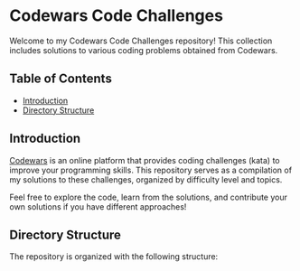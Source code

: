# Codewars Code Challenges

Welcome to my Codewars Code Challenges repository! This collection includes solutions to various coding problems obtained from Codewars.

## Table of Contents

- [Introduction](#introduction)
- [Directory Structure](#directory-structure)

## Introduction

[Codewars](https://www.codewars.com/) is an online platform that provides coding challenges (kata) to improve your programming skills. This repository serves as a compilation of my solutions to these challenges, organized by difficulty level and topics.

Feel free to explore the code, learn from the solutions, and contribute your own solutions if you have different approaches!

## Directory Structure

The repository is organized with the following structure:

